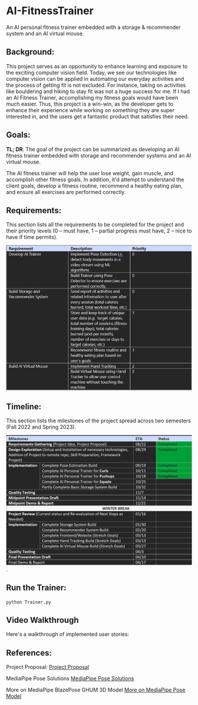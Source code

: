 # **AI-FitnessTrainer**
An AI personal fitness trainer embedded with a storage &amp; recommender system and an AI virtual mouse.


## **Background**:
This project serves as an opportunity to enhance learning and exposure to the exciting computer vision field. Today, we see our technologies like computer vision can be applied in automating our everyday activities and the process of getting fit is not excluded. For instance, taking on activities like bouldering and hiking to stay fit was not a huge success for me. If I had an AI Fitness Trainer, accomplishing my fitness goals would have been much easier. Thus, this project is a win-win, as the developer gets to enhance their experience while working on something they are super interested in, and the users get a fantastic product that satisfies their need.

## **Goals**: 
**TL; DR**: The goal of the project can be summarized as developing an AI fitness trainer embedded with storage and recommender systems and an AI virtual mouse.

The AI fitness trainer will help the user lose weight, gain muscle, and accomplish other fitness goals. In addition, it'd attempt to understand the client goals, develop a fitness routine, recommend a healthy eating plan, and ensure all exercises are performed correctly.

## **Requirements**:
This section lists all the requirements to be completed for the project and their priority levels (0 – must have, 1 – partial progress must have, 2 – nice to have if time permits).

![functional requirements for the project](Miscellaneous/requirements.png)


## **Timeline**:
This section lists the milestones of the project spread across two semesters (Fall 2022 and Spring 2023).

![timeline](Miscellaneous/timeline.png).

## **Run the Trainer:**

```
python Trainer.py
```

## **Video Walkthrough**

Here's a walkthrough of implemented user stories:

<!-- <img src='https://github.com/aminuabdusalam/AI-FitnessTrainer/pushup_demo.mp4' title='Video Walkthrough' width='' alt='Video Walkthrough' /> -->


## **References**:
Project Proposal: [Project Proposal](ProgressReports/project_proposal.docx)

MediaPipe Pose Solutions [MediaPipe Pose Solutions](https://google.github.io/mediapipe/solutions/pose.html)

More on MediaPipe BlazePose GHUM 3D Model [More on MediaPipe Pose Model](https://drive.google.com/file/d/10WlcTvrQnR_R2TdTmKw0nkyRLqrwNkWU/preview)

